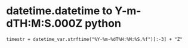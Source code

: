 # datetime.datetime to Y-m-dTH:M:S.000Z python

```
timestr = datetime_var.strftime("%Y-%m-%dT%H:%M:%S.%f")[:-3] + "Z"
```